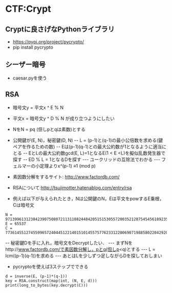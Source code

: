 # CTF:Crypt
## Cryptに良さげなPythonライブラリ
- https://pypi.org/project/pycrypto/
- pip install pycrypto

## シーザー暗号
- caesar.pyを使う

## RSA
- 暗号文y = 平文x ^ E % N
- 平文x = 暗号文y ^ D % N が成り立つようにしたい
- NをN = pq (但しpとqは素数)とする
- 公開鍵が(E, N)，秘密鍵(D, N)
-- L = (p-1)と(q-1)の最小公倍数を求める(鍵ペアを作るための数)
-- Eは(p-1)(q-1)との最大公約数が1となるように適当にとる
-- EとLの最大公約数gcd(E, L)=1となるE(1 < E <L)を擬似乱数発生器で探す
-- ED % L = 1となるDを探す
--- ユークリッドの互除法でわかる
--- フェルマーの小定理よりx^(p-1) ≡1 (mod p)

- 素因数分解をするサイト: http://www.factordb.com/
- RSAについて:http://tsujimotter.hatenablog.com/entry/rsa
- 例えば以下が与えられたとき，Nは公開鍵のN，Eは平文をpowするE乗根，Cは暗号文
```
N = 97139961312384239075080721131188244842051515305572003521287545456189235939577
E = 65537
C = 77361455127455996572404451221401510145575776233122006907198858022042920987316
```
-- 秘密鍵Dを手に入れ，暗号文をDecryptしたい．
--- まずNをhttp://www.factordb.com/で素因数分解し，pとq(但しp<q)とする
--- L = lcm((p-1)(q-1))を求める
--- あとはLを少しずつ足しながらDを探しておしまい
- pycryptoを使えば3ステップでできる

```
d = inverse(E, (p-1)*(q-1))
key = RSA.construct(map(int, (N, E, d)))
print(long_to_bytes(key.decrypt(C)))
```
